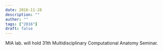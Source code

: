 ```yaml
---
date: 2016-11-28
description: ""
auther: ""
tags: ["2016"]
draft: false
---
```

MIA lab. will hold 31th Multidisciplinary Computational Anatomy Seminar.
